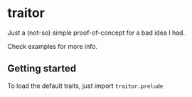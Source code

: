 # traitor

Just a (not-so) simple proof-of-concept for a bad idea I had.

Check examples for more info.


## Getting started

To load the default traits, just import `traitor.prelude`